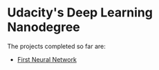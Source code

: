 # Udacity's Deep Learning Nanodegree

The projects completed so far are:

* [First Neural Network](https://github.com/izabelacborges/deeplearning-nanodegree/tree/master/first-neural-network)
